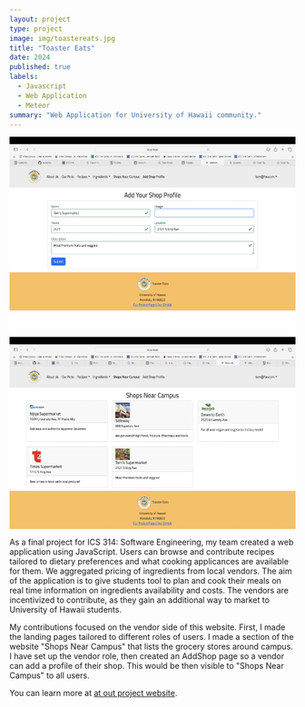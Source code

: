 ```yaml
---
layout: project
type: project
image: img/toastereats.jpg
title: "Toaster Eats"
date: 2024
published: true
labels:
  - Javascript
  - Web Application
  - Meteor
summary: "Web Application for University of Hawaii community."
---
```

<img width="600px" height ="350px" class="rounded float-start pe-4" src="./AddingShop02.jpg">
<img width="600px" height ="350px" class="rounded float-start pe-4" src="./ShopsNear.jpg">
As a final project for ICS 314: Software Engineering, my team created a web application using JavaScript. Users can browse and contribute recipes tailored to dietary preferences and what cooking applicances are available for them. We aggregated pricing of ingredients from local vendors. The aim of the application is to give students tool to plan and cook their meals on real time information on ingredients availability and costs. The vendors are incentivized to contribute, as they gain an additional way to market to University of Hawaii students. 





My contributions focused on the vendor side of this website. First, I made the landing pages tailored to different roles of users. I made a section of the website "Shops Near Campus" that lists the grocery stores around campus. I have set up the vendor role, then created an AddShop page so a vendor can add a profile of their shop. This would be then visible to "Shops Near Campus" to all users. 



You can learn more at  [at out project website](https://toaster-eats.github.io).
